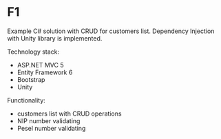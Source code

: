 # F1

Example C# solution with CRUD for customers list. Dependency Injection with Unity library is implemented.

Technology stack:
- ASP.NET MVC 5
- Entity Framework 6
- Bootstrap
- Unity 

Functionality:
- customers list with CRUD operations
- NIP number validating
- Pesel number validating
